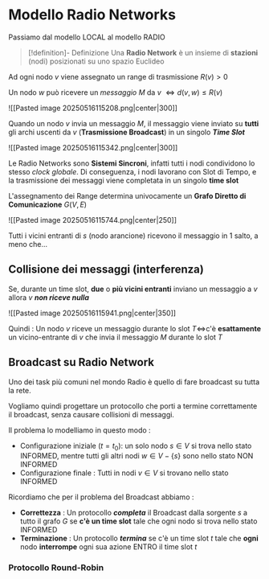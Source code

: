 # Modello Radio Networks

Passiamo dal modello LOCAL al modello RADIO

>[!definition]- Definizione
>Una **Radio Network** è un insieme di **stazioni** (nodi) posizionati su uno spazio Euclideo

Ad ogni nodo $v$ viene assegnato un range di trasmissione $R(v)\gt0$

Un nodo $w$ può ricevere un *messaggio* $M$ da $v$ $\iff d(v,w)\leq R(v)$

![[Pasted image 20250516115208.png|center|300]]

Quando un nodo $v$ invia un messaggio $M$, il messaggio viene inviato su **tutti** gli archi uscenti da $v$ (**Trasmissione Broadcast**) in un singolo ***Time Slot***

![[Pasted image 20250516115342.png|center|300]]

Le Radio Networks sono **Sistemi Sincroni**, infatti tutti i nodi condividono lo stesso *clock globale*.
Di conseguenza, i nodi lavorano con Slot di Tempo, e la trasmissione dei messaggi viene completata in un singolo **time slot**

L'assegnamento dei Range determina univocamente un **Grafo Diretto di Comunicazione** $G(V,E)$

![[Pasted image 20250516115744.png|center|250]]

Tutti i vicini entranti di $s$ (nodo arancione) ricevono il messaggio in $1$ salto, a meno che...
## Collisione dei messaggi (interferenza)

Se, durante un time slot, **due** o **più vicini entranti** inviano un messaggio a $v$ allora $v$ ***non riceve nulla***

![[Pasted image 20250516115941.png|center|350]]

Quindi : 
Un nodo $v$ riceve un messaggio durante lo slot $T\iff$c'è **esattamente** un vicino-entrante di $v$ che invia il messaggio $M$ durante lo slot $T$
## Broadcast su Radio Network

Uno dei task più comuni nel mondo Radio è quello di fare broadcast su tutta la rete.

Vogliamo quindi progettare un protocollo che porti a termine correttamente il broadcast, senza causare collisioni di messaggi.

Il problema lo modelliamo in questo modo : 
- Configurazione iniziale ($t=t_0$): un solo nodo $s\in V$ si trova nello stato INFORMED, mentre tutti gli altri nodi $w\in V-\{s\}$ sono nello stato NON INFORMED
- Configurazione finale : Tutti in nodi $v\in V$ si trovano nello stato INFORMED

Ricordiamo che per il problema del Broadcast abbiamo : 
- **Correttezza** : Un protocollo ***completa*** il Broadcast dalla sorgente $s$ a tutto il grafo $G$ se **c'è un time slot** tale che ogni nodo si trova nello stato INFORMED
- **Terminazione** : Un protocollo ***termina*** se c'è un time slot $t$ tale che **ogni** nodo **interrompe** ogni sua azione ENTRO il time slot $t$


### Protocollo Round-Robin
